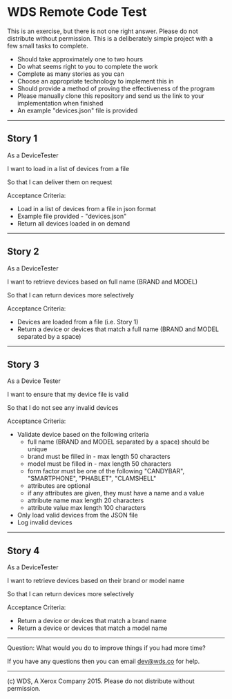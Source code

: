 # WDS Remote Code Test

This is an exercise, but there is not one right answer.  Please do not distribute without permission.
This is a deliberately simple project with a few small tasks to complete.

* Should take approximately one to two hours
* Do what seems right to you to complete the work
* Complete as many stories as you can
* Choose an appropriate technology to implement this in
* Should provide a method of proving the effectiveness of the program
* Please manually clone this repository and send us the link to your implementation when finished
* An example "devices.json" file is provided

---

## Story 1

As a DeviceTester 

I want to load in a list of devices from a file

So that I can deliver them on request

Acceptance Criteria:
* Load in a list of devices from a file in json format
* Example file provided - "devices.json"
* Return all devices loaded in on demand

---

## Story 2

As a DeviceTester

I want to retrieve devices based on full name (BRAND and MODEL)

So that I can return devices more selectively

Acceptance Criteria:
* Devices are loaded from a file (i.e. Story 1)
* Return a device or devices that match a full name (BRAND and MODEL separated by a space)

---

## Story 3

As a Device Tester

I want to ensure that my device file is valid

So that I do not see any invalid devices

Acceptance Criteria:
* Validate device based on the following criteria
	* full name (BRAND and MODEL separated by a space) should be unique
	* brand must be filled in - max length 50 characters
	* model must be filled in - max length 50 characters
	* form factor must be one of the following "CANDYBAR", "SMARTPHONE", "PHABLET", "CLAMSHELL"
	* attributes are optional
	* if any attributes are given, they must have a name and a value
	* attribute name max length 20 characters
	* attribute value max length 100 characters
* Only load valid devices from the JSON file
* Log invalid devices

---

## Story 4

As a DeviceTester

I want to retrieve devices based on their brand or model name 

So that I can return devices more selectively

Acceptance Criteria:
* Return a device or devices that match a brand name
* Return a device or devices that match a model name

---

Question: What would you do to improve things if you had more time?

If you have any questions then you can email dev@wds.co for help.

---

(c) WDS, A Xerox Company 2015.  Please do not distribute without permission.
